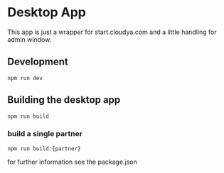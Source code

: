 # Desktop App

This app is just a wrapper for start.cloudya.com and a little handling for admin window.

## Development

```
npm run dev
```

## Building the desktop app

```
npm run build
```

### build a single partner

```
npm run build:{partner}
```

for further information see the package.json